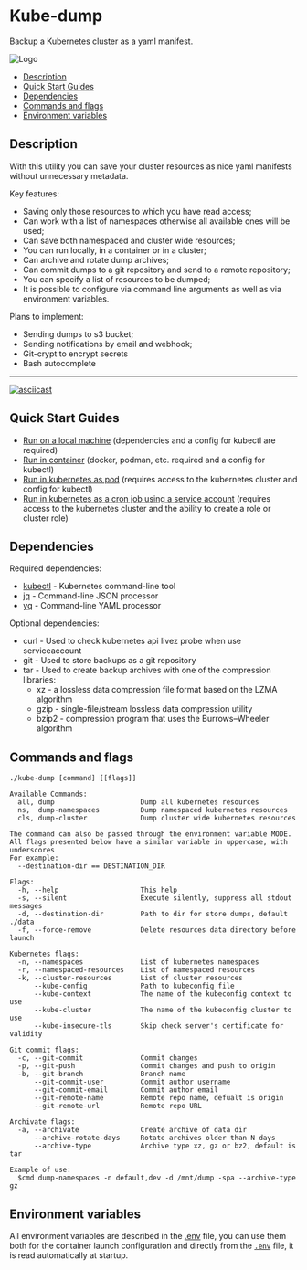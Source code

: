 # Kube-dump <!-- omit in toc --> 

Backup a Kubernetes cluster as a yaml manifest.

![Logo](https://raw.githubusercontent.com/WoozyMasta/kube-dump/master/extras/logo-wide.png)

* [Description](#description)
* [Quick Start Guides](#quick-start-guides)
* [Dependencies](#dependencies)
* [Commands and flags](#commands-and-flags)
* [Environment variables](#environment-variables)

## Description

With this utility you can save your cluster resources as nice yaml manifests without unnecessary metadata.

Key features:

* Saving only those resources to which you have read access;
* Can work with a list of namespaces otherwise all available ones will be used;
* Can save both namespaced and cluster wide resources;
* You can run locally, in a container or in a cluster;
* Can archive and rotate dump archives;
* Can commit dumps to a git repository and send to a remote repository;
* You can specify a list of resources to be dumped;
* It is possible to configure via command line arguments as well as via environment variables.

Plans to implement:

* Sending dumps to s3 bucket;
* Sending notifications by email and webhook;
* Git-crypt to encrypt secrets
* Bash autocomplete 

---

[![asciicast](https://asciinema.org/a/DEOjycqfHNa8Rrietk3mbaPvp.svg)](https://asciinema.org/a/DEOjycqfHNa8Rrietk3mbaPvp)

## Quick Start Guides 
* [Run on a local machine](./docs/local.md) (dependencies and a config for kubectl are required)
* [Run in container](./docs/container.md) (docker, podman, etc. required and a config for kubectl)
* [Run in kubernetes as pod](./docs/pod.md) (requires access to the kubernetes cluster and config for kubectl)
* [Run in kubernetes as a cron job using a service account](./docs/conjob.md) (requires access to the kubernetes cluster and the ability to create a role or cluster role) 

## Dependencies

Required dependencies:

* [kubectl](https://kubernetes.io/docs/tasks/tools/install-kubectl/) - Kubernetes command-line tool
* [jq](https://github.com/stedolan/jq) - Command-line JSON processor
* [yq](https://github.com/mikefarah/yq) - Command-line YAML processor

Optional dependencies:

* curl - Used to check kubernetes api livez probe when use serviceaccount
* git - Used to store backups as a git repository
* tar - Used to create backup archives with one of the compression libraries:
  * xz - a lossless data compression file format based on the LZMA algorithm
  * gzip - single-file/stream lossless data compression utility
  * bzip2 - compression program that uses the Burrows–Wheeler algorithm

## Commands and flags

```
./kube-dump [command] [[flags]]

Available Commands:
  all, dump                     Dump all kubernetes resources
  ns,  dump-namespaces          Dump namespaced kubernetes resources
  cls, dump-cluster             Dump cluster wide kubernetes resources

The command can also be passed through the environment variable MODE.
All flags presented below have a similar variable in uppercase, with underscores
For example:
  --destination-dir == DESTINATION_DIR 

Flags:
  -h, --help                    This help
  -s, --silent                  Execute silently, suppress all stdout messages
  -d, --destination-dir         Path to dir for store dumps, default ./data
  -f, --force-remove            Delete resources data directory before launch

Kubernetes flags:
  -n, --namespaces              List of kubernetes namespaces
  -r, --namespaced-resources    List of namespaced resources
  -k, --cluster-resources       List of cluster resources
      --kube-config             Path to kubeconfig file
      --kube-context            The name of the kubeconfig context to use
      --kube-cluster            The name of the kubeconfig cluster to use
      --kube-insecure-tls       Skip check server's certificate for validity

Git commit flags:
  -c, --git-commit              Commit changes
  -p, --git-push                Commit changes and push to origin
  -b, --git-branch              Branch name
      --git-commit-user         Commit author username
      --git-commit-email        Commit author email
      --git-remote-name         Remote repo name, defualt is origin
      --git-remote-url          Remote repo URL

Archivate flags:
  -a, --archivate               Create archive of data dir
      --archive-rotate-days     Rotate archives older than N days
      --archive-type            Archive type xz, gz or bz2, default is tar

Example of use:
  $cmd dump-namespaces -n default,dev -d /mnt/dump -spa --archive-type gz
```

## Environment variables

All environment variables are described in the [.env](./.env) file, you can use them both for the container launch configuration and directly from the [`.env`](./.env) file, it is read automatically at startup.
